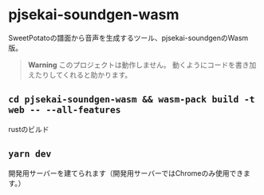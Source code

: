 # pjsekai-soundgen-wasm

SweetPotatoの譜面から音声を生成するツール、pjsekai-soundgenのWasm版。

>**Warning**
>このプロジェクトは動作しません。
>動くようにコードを書き加えたりしてくれると助かります。

## `cd pjsekai-soundgen-wasm && wasm-pack build -t web -- --all-features` 
rustのビルド

## `yarn dev` 
開発用サーバーを建てられます（開発用サーバーではChromeのみ使用できます。）
